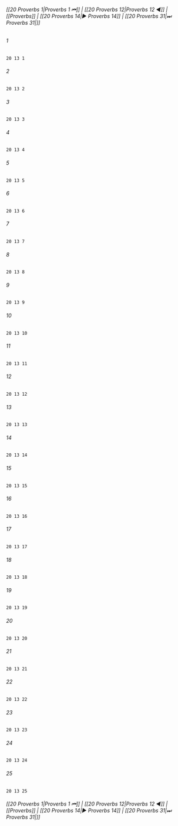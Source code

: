 
###### [[20 Proverbs 1|Proverbs 1 ⏮]] | [[20 Proverbs 12|Proverbs 12 ◀]] | [[Proverbs]] | [[20 Proverbs 14|▶ Proverbs 14]] | [[20 Proverbs 31|⏭ Proverbs 31|]]

###### 1
``` verse
20 13 1 
```
###### 2
``` verse
20 13 2 
```
###### 3
``` verse
20 13 3 
```
###### 4
``` verse
20 13 4 
```
###### 5
``` verse
20 13 5 
```
###### 6
``` verse
20 13 6 
```
###### 7
``` verse
20 13 7 
```
###### 8
``` verse
20 13 8 
```
###### 9
``` verse
20 13 9 
```
###### 10
``` verse
20 13 10 
```
###### 11
``` verse
20 13 11 
```
###### 12
``` verse
20 13 12 
```
###### 13
``` verse
20 13 13 
```
###### 14
``` verse
20 13 14 
```
###### 15
``` verse
20 13 15 
```
###### 16
``` verse
20 13 16 
```
###### 17
``` verse
20 13 17 
```
###### 18
``` verse
20 13 18 
```
###### 19
``` verse
20 13 19 
```
###### 20
``` verse
20 13 20 
```
###### 21
``` verse
20 13 21 
```
###### 22
``` verse
20 13 22 
```
###### 23
``` verse
20 13 23 
```
###### 24
``` verse
20 13 24 
```
###### 25
``` verse
20 13 25 
```

###### [[20 Proverbs 1|Proverbs 1 ⏮]] | [[20 Proverbs 12|Proverbs 12 ◀]] | [[Proverbs]] | [[20 Proverbs 14|▶ Proverbs 14]] | [[20 Proverbs 31|⏭ Proverbs 31|]]

